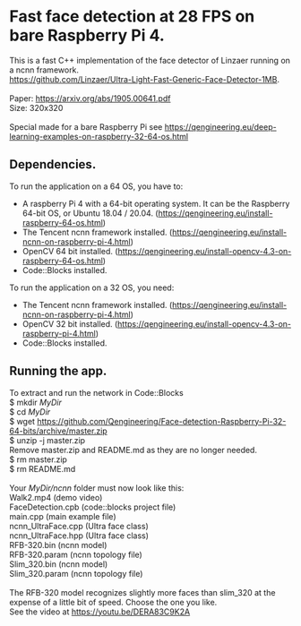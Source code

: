 # Fast face detection at 28 FPS on bare Raspberry Pi 4.
This is a fast C++ implementation of the face detector of Linzaer running on a ncnn framework.<br/> 
https://github.com/Linzaer/Ultra-Light-Fast-Generic-Face-Detector-1MB. <br/><br/>
Paper: https://arxiv.org/abs/1905.00641.pdf <br/>
Size: 320x320 <br/><br/>
Special made for a bare Raspberry Pi see https://qengineering.eu/deep-learning-examples-on-raspberry-32-64-os.html <br/>
## Dependencies.
To run the application on a 64 OS, you have to:<br/>
- A raspberry Pi 4 with a 64-bit operating system. It can be the Raspberry 64-bit OS, or Ubuntu 18.04 / 20.04. (https://qengineering.eu/install-raspberry-64-os.html) <br/>
- The Tencent ncnn framework installed. (https://qengineering.eu/install-ncnn-on-raspberry-pi-4.html) <br/>
- OpenCV 64 bit installed. (https://qengineering.eu/install-opencv-4.3-on-raspberry-64-os.html) <br/>
- Code::Blocks installed.<br/>

To run the application on a 32 OS, you need:<br/>
- The Tencent ncnn framework installed. (https://qengineering.eu/install-ncnn-on-raspberry-pi-4.html) <br/>
- OpenCV 32 bit installed. (https://qengineering.eu/install-opencv-4.3-on-raspberry-pi-4.html) <br/>
- Code::Blocks installed.
## Running the app.
To extract and run the network in Code::Blocks <br/>
$ mkdir *MyDir* <br/>
$ cd *MyDir* <br/>
$ wget https://github.com/Qengineering/Face-detection-Raspberry-Pi-32-64-bits/archive/master.zip <br/>
$ unzip -j master.zip <br/>
Remove master.zip and README.md as they are no longer needed. <br/> 
$ rm master.zip <br/>
$ rm README.md <br/> <br/>
Your *MyDir/ncnn* folder must now look like this: <br/> 
Walk2.mp4 (demo video)<br/>
FaceDetection.cpb (code::blocks project file)<br/>
main.cpp (main example file)<br/>
ncnn_UltraFace.cpp (Ultra face class)<br/>
ncnn_UltraFace.hpp (Ultra face class)<br/>
RFB-320.bin (ncnn model)<br/>
RFB-320.param (ncnn topology file)<br/>
Slim_320.bin (ncnn model)<br/>
Slim_320.param (ncnn topology file)<br/>
 <br/>
The RFB-320 model recognizes slightly more faces than slim_320 at the expense of a little bit of speed. Choose the one you like.<br/>
See the video at https://youtu.be/DERA83C9K2A
